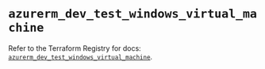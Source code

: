 # `azurerm_dev_test_windows_virtual_machine`

Refer to the Terraform Registry for docs: [`azurerm_dev_test_windows_virtual_machine`](https://registry.terraform.io/providers/hashicorp/azurerm/4.46.0/docs/resources/dev_test_windows_virtual_machine).
